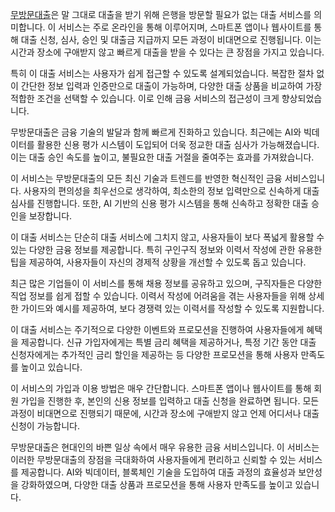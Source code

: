 <p><a href="https://ezloan.io/">무방문대출</a>은 말 그대로 대출을 받기 위해 은행을 방문할 필요가 없는 대출 서비스를 의미합니다. 이 서비스는 주로 온라인을 통해 이루어지며, 스마트폰 앱이나 웹사이트를 통해 대출 신청, 심사, 승인 및 대출금 지급까지 모든 과정이 비대면으로 진행됩니다. 이는 시간과 장소에 구애받지 않고 빠르게 대출을 받을 수 있다는 큰 장점을 가지고 있습니다.</p>

<p>특히 이 대출 서비스는 사용자가 쉽게 접근할 수 있도록 설계되었습니다. 복잡한 절차 없이 간단한 정보 입력과 인증만으로 대출이 가능하며, 다양한 대출 상품을 비교하여 가장 적합한 조건을 선택할 수 있습니다. 이로 인해 금융 서비스의 접근성이 크게 향상되었습니다.</p>

<p>무방문대출은 금융 기술의 발달과 함께 빠르게 진화하고 있습니다. 최근에는 AI와 빅데이터를 활용한 신용 평가 시스템이 도입되어 더욱 정교한 대출 심사가 가능해졌습니다. 이는 대출 승인 속도를 높이고, 불필요한 대출 거절을 줄여주는 효과를 가져왔습니다.</p>

<p>이 서비스는 무방문대출의 모든 최신 기술과 트렌드를 반영한 혁신적인 금융 서비스입니다. 사용자의 편의성을 최우선으로 생각하여, 최소한의 정보 입력만으로 신속하게 대출 심사를 진행합니다. 또한, AI 기반의 신용 평가 시스템을 통해 신속하고 정확한 대출 승인을 보장합니다.</p>

<p>이 대출 서비스는 단순히 대출 서비스에 그치지 않고, 사용자들이 보다 폭넓게 활용할 수 있는 다양한 금융 정보를 제공합니다. 특히 구인구직 정보와 이력서 작성에 관한 유용한 팁을 제공하여, 사용자들이 자신의 경제적 상황을 개선할 수 있도록 돕고 있습니다.</p>

<p>최근 많은 기업들이 이 서비스를 통해 채용 정보를 공유하고 있으며, 구직자들은 다양한 직업 정보를 쉽게 접할 수 있습니다. 이력서 작성에 어려움을 겪는 사용자들을 위해 상세한 가이드와 예시를 제공하여, 보다 경쟁력 있는 이력서를 작성할 수 있도록 지원합니다.</p>

<p>이 대출 서비스는 주기적으로 다양한 이벤트와 프로모션을 진행하여 사용자들에게 혜택을 제공합니다. 신규 가입자에게는 특별 금리 혜택을 제공하거나, 특정 기간 동안 대출 신청자에게는 추가적인 금리 할인을 제공하는 등 다양한 프로모션을 통해 사용자 만족도를 높이고 있습니다.</p>

<p>이 서비스의 가입과 이용 방법은 매우 간단합니다. 스마트폰 앱이나 웹사이트를 통해 회원 가입을 진행한 후, 본인의 신용 정보를 입력하고 대출 신청을 완료하면 됩니다. 모든 과정이 비대면으로 진행되기 때문에, 시간과 장소에 구애받지 않고 언제 어디서나 대출 신청이 가능합니다.</p>

<p>무방문대출은 현대인의 바쁜 일상 속에서 매우 유용한 금융 서비스입니다. 이 서비스는 이러한 무방문대출의 장점을 극대화하여 사용자들에게 편리하고 신뢰할 수 있는 서비스를 제공합니다. AI와 빅데이터, 블록체인 기술을 도입하여 대출 과정의 효율성과 보안성을 강화하였으며, 다양한 대출 상품과 프로모션을 통해 사용자 만족도를 높이고 있습니다.</p>
